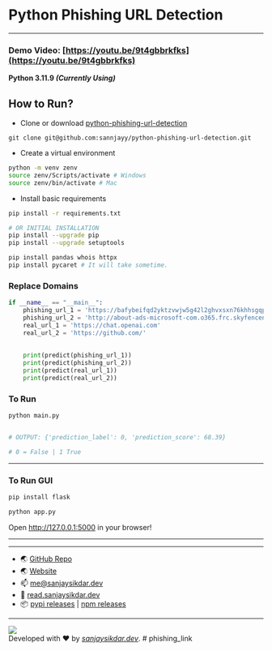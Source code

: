 # Python Phishing URL Detection
---

### Demo Video: [https://youtu.be/9t4gbbrkfks](https://youtu.be/9t4gbbrkfks)

**Python 3.11.9 _(Currently Using)_**


## How to Run?

- Clone or download [python-phishing-url-detection](https://github.com/sannjayy/python-phishing-url-detection) 

`git clone git@github.com:sannjayy/python-phishing-url-detection.git`


- Create a virtual environment
```bash
python -m venv zenv
source zenv/Scripts/activate # Windows
source zenv/bin/activate # Mac
```


- Install basic requirements
```bash
pip install -r requirements.txt

# OR INITIAL INSTALLATION 
pip install --upgrade pip
pip install --upgrade setuptools

pip install pandas whois httpx
pip install pycaret # It will take sometime.
```

### Replace Domains

```python
if __name__ == "__main__": 
    phishing_url_1 = 'https://bafybeifqd2yktzvwjw5g42l2ghvxsxn76khhsgqpkaqfdhnqf3kiuiegw4.ipfs.dweb.link/'
    phishing_url_2 = 'http://about-ads-microsoft-com.o365.frc.skyfencenet.com'
    real_url_1 = 'https://chat.openai.com'
    real_url_2 = 'https://github.com/'
    
    
    print(predict(phishing_url_1))
    print(predict(phishing_url_2))
    print(predict(real_url_1))
    print(predict(real_url_2))
```

### To Run

```bash
python main.py


# OUTPUT: {'prediction_label': 0, 'prediction_score': 68.39} 

# 0 = False | 1 True
```

---

### To Run GUI

```bash
pip install flask

python app.py
```

Open http://127.0.0.1:5000 in your browser!



--- 
---

- 🌏 [GitHub Repo](https://github.com/sannjayy/python-phishing-url-detection) 
- 🌏 [Website](https://www.sanjaysikdar.dev) 
- 📫 <me@sanjaysikdar.dev>
- 📖 [read.sanjaysikdar.dev](https://read.sanjaysikdar.dev)
- 📦 [pypi releases](https://pypi.org/user/sannjayy/) | [npm releases](https://www.npmjs.com/~sannjayy)

---

[![](https://img.shields.io/github/followers/sannjayy?style=social)](https://github.com/sannjayy)  
Developed with ❤️ by *[sanjaysikdar.dev](https://www.sanjaysikdar.dev)*.
#   p h i s h i n g _ l i n k  
 